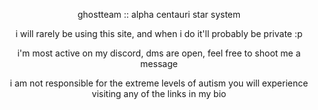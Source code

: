<p align="center">
ghostteam :: alpha centauri star system
</p>

<p align="center">
i will rarely be using this site, and when i do it'll probably be private :p 
</p>

<p align="center">
i'm most active on my discord, dms are open, feel free to shoot me a message
</p>
<p align="center">
i am not responsible for the extreme levels of autism you will experience visiting any of the links in my bio
</p>
